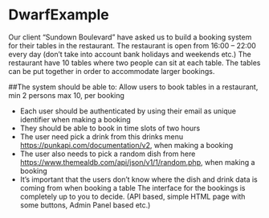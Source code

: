 # DwarfExample
Our client “Sundown Boulevard” have asked us to build a booking system for their tables in the restaurant. The
restaurant is open from 16:00 – 22:00 every day (don’t take into account bank holidays and weekends etc.)
The restaurant have 10 tables where two people can sit at each table. The tables can be put together in order to
accommodate larger bookings.

##The system should be able to:
Allow users to book tables in a restaurant, min 2 persons max 10, per booking
* Each user should be authenticated by using their email as unique identifier when making a booking
* They should be able to book in time slots of two hours
* The user need pick a drink from this drinks menu https://punkapi.com/documentation/v2, when making a
booking
* The user also needs to pick a random dish from
here https://www.themealdb.com/api/json/v1/1/random.php, when making a booking
* It’s important that the users don’t know where the dish and drink data is coming from when booking a table
The interface for the bookings is completely up to you to decide. (API based, simple HTML page with some buttons,
Admin Panel based etc.)